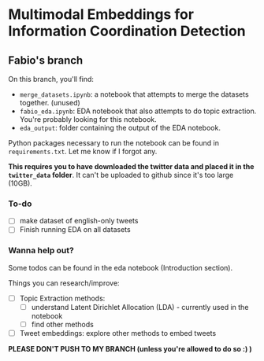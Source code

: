 # Multimodal Embeddings for Information Coordination Detection

## Fabio's branch
On this branch, you'll find:
- `merge_datasets.ipynb`: a notebook that attempts to merge the datasets together. (unused)
- `fabio_eda.ipynb`: EDA notebook that also attempts to do topic extraction. You're probably looking for this notebook.
- `eda_output`: folder containing the output of the EDA notebook.

Python packages necessary to run the notebook can be found in `requirements.txt`. Let me know if I forgot any.

**This requires you to have downloaded the twitter data and placed it in the `twitter_data` folder**. It can't be uploaded to github since it's too large (10GB).

### To-do
- [ ] make dataset of english-only tweets
- [ ] Finish running EDA on all datasets

### Wanna help out?
Some todos can be found in the eda notebook (Introduction section).

Things you can research/improve:
- [ ] Topic Extraction methods:
    - [ ] understand Latent Dirichlet Allocation (LDA) - currently used in the notebook
    - [ ] find other methods
- [ ] Tweet embeddings: explore other methods to embed tweets

**PLEASE DON'T PUSH TO MY BRANCH (unless you're allowed to do so :) )**